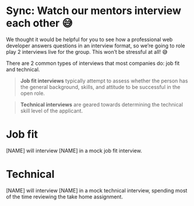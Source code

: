 # Sync: Watch our mentors interview each other 😅

We thought it would be helpful for you to see how a professional web developer answers questions in an interview format, so we’re going to role play 2 interviews live for the group. This won’t be stressful at all! 😅

There are 2 common types of interviews that most companies do: job fit and technical. 

> **Job fit interviews** typically attempt to assess whether the person has the general background, skills, and attitude to be successful in the open role. 


> **Technical interviews** are geared towards determining the technical skill level of the applicant.

# Job fit

[NAME] will interview [NAME] in a mock job fit interview.

# Technical

[NAME] will interview [NAME] in a mock technical interview, spending most of the time reviewing the take home assignment.

